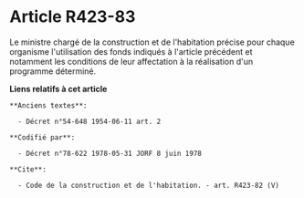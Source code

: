 # Article R423-83

Le ministre chargé de la construction et de l'habitation précise pour chaque organisme l'utilisation des fonds indiqués à
l'article précédent et notamment les conditions de leur affectation à la réalisation d'un programme déterminé.

**Liens relatifs à cet article**

	**Anciens textes**:

	  - Décret n°54-648 1954-06-11 art. 2

	**Codifié par**:

	  - Décret n°78-622 1978-05-31 JORF 8 juin 1978

	**Cite**:

	  - Code de la construction et de l'habitation. - art. R423-82 (V)
